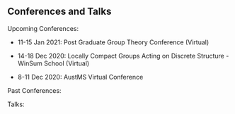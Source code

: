 ## Conferences and Talks

Upcoming Conferences:

* 11-15 Jan 2021: Post Graduate Group Theory Conference (Virtual)

* 14-18 Dec 2020: Locally Compact Groups Acting on Discrete Structure - WinSum School (Virtual)

* 8-11 Dec 2020: AustMS Virtual Conference


Past Conferences:





Talks:

